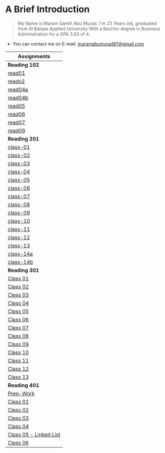 # A Brief Introduction 
> My Name is Maram Samih Abu Murad. I'm 23 Years old, graduated from Al Balqaa Applied University With a Bachlor degree in Business Administration for a GPA 3.83 of 4. 

 * You can contact me on E-mail: maramabumurad97@gmail.com
 



| Assignments  |
|---------------------|
| **Reading 102** | 
|[read01](102/read01.md)|
|[reado2](102/read02.md)|   
|[read04a](102/read04a.md)|   
|[read04b](102/read04b.md)|   
|[read05](102/read05.md)|     
|[read06](102/read06.md)|   
|[read07](102/read07.md)|   
|[read09](102/read09.md)|    
| **Reading 201** | 
|[class-01](201/class-01.md)|
|[class-02](201/class-02.md)|
|[class-03](201/class-03.md)|
|[class-04](201/class-04.md)|
|[class-05](201/class-05.md)|
|[class-06](201/class-06.md)|
|[class-07](201/class-07.md)|
|[class-08](201/class-08.md)|
|[class-09](201/class-09.md)|
|[class-10](201/class-10.md)|
|[class-11](201/class-11.md)|
|[class-12](201/class-12.md)|
|[class-13](201/class-13.md)|
|[class-14a](201/class-14a.md)|
|[class-14b](201/class-14b.md)|
| **Reading 301** |
|[Class 01](301/class-01.md)|
|[Class 02](301/class-02.md)|
|[Class 03](301/class-03.md)|
|[Class 04](301/class-04.md)|
|[Class 05](301/class-05.md)|
|[Class 06](301/class-06.md)|
|[Class 07](301/class-07.md)|
|[Class 08](301/class-08.md)|
|[Class 09](301/class-09.md)|
|[Class 10](301/class-10.md)|
|[Class 11](301/class-11.md)|
|[Class 12](301/class-12.md)|
|[Class 13](301/class-13.md)|
| **Reading 401** |
|[Prep-Work](401/prep.md)|
|[Class 01](401/class-01.md)|
|[Class 02](401/class-02.md)|
|[Class 03](401/class-03.md)|
|[Class 04](401/class-04.md)|
|[Class 05 - Linked List](401/class-05.md)|
|[Class 06](401/class-06.md)|




